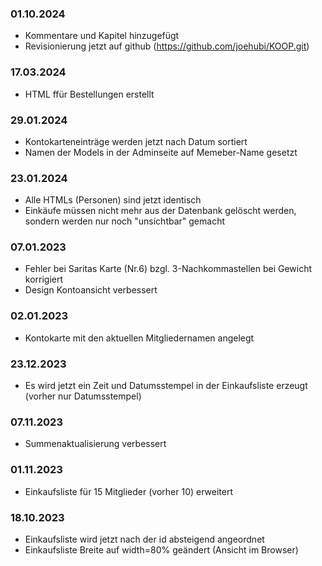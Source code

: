 ### 01.10.2024
- Kommentare und Kapitel hinzugefügt
- Revisionierung jetzt auf github (https://github.com/joehubi/KOOP.git)

### 17.03.2024
- HTML ffür Bestellungen erstellt

### 29.01.2024
- Kontokarteneinträge werden jetzt nach Datum sortiert
- Namen der Models in der Adminseite auf Memeber-Name gesetzt

### 23.01.2024
- Alle HTMLs (Personen) sind jetzt identisch
- Einkäufe müssen nicht mehr aus der Datenbank gelöscht werden, sondern werden nur noch "unsichtbar" gemacht

### 07.01.2023
- Fehler bei Saritas Karte (Nr.6) bzgl. 3-Nachkommastellen bei Gewicht korrigiert
- Design Kontoansicht verbessert

### 02.01.2023
- Kontokarte mit den aktuellen Mitgliedernamen angelegt

### 23.12.2023
- Es wird jetzt ein Zeit und Datumsstempel in der Einkaufsliste erzeugt (vorher nur Datumsstempel)

### 07.11.2023
- Summenaktualisierung verbessert

### 01.11.2023
- Einkaufsliste für 15 Mitglieder (vorher 10) erweitert

### 18.10.2023
- Einkaufsliste wird jetzt nach der id absteigend angeordnet
- Einkaufsliste Breite auf width=80% geändert (Ansicht im Browser)



